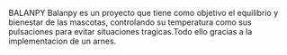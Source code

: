 BALANPY
Balanpy es un proyecto que tiene como objetivo el equilibrio y bienestar de las mascotas, controlando su temperatura como sus pulsaciones para evitar situaciones tragicas.Todo ello gracias a la implementacion de un arnes. 


